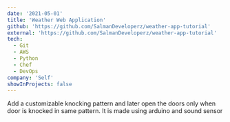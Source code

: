 ```yaml
---
date: '2021-05-01'
title: 'Weather Web Application'
github: 'https://github.com/SalmanDeveloperz/weather-app-tutorial'
external: 'https://github.com/SalmanDeveloperz/weather-app-tutorial'
tech:
  - Git
  - AWS
  - Python
  - Chef
  - DevOps
company: 'Self'
showInProjects: false
---
```


Add a customizable knocking pattern and later open the doors only when door is knocked in same pattern. It is made using arduino and sound sensor
